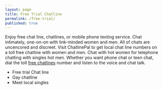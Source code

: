 ```yaml
---
layout: page
title: Free Trial Chatline
permalink: /free-trial/
published: true
---
```


Enjoy free chat line, chatlines, or mobile phone texting service. Chat intimately, one-on-on with link-minded women and men. All of chats are uncencored and discreet. Visit ChatlinePal to get local chat line numbers on a toll free chatline with women and men. Chat with hot women for telephone chatting with singles hot men. Whether you want phone chat or teen chat, dial the toll [free chatlines](http://chatlinepal.com) number and listen to the voice and chat talk.

- Free trial Chat line
- Gay chatline 
- Meet local singles


